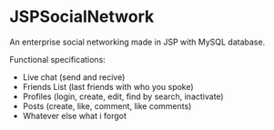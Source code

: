 # JSPSocialNetwork
An enterprise social networking made in JSP with MySQL database.

Functional specifications:
  - Live chat (send and recive)
  - Friends List (last friends with who you spoke)
  - Profiles (login, create, edit, find by search, inactivate)
  - Posts (create, like, comment, like comments)
  - Whatever else what i forgot

